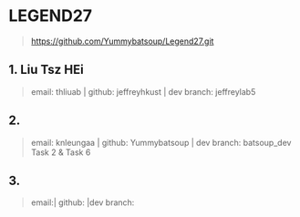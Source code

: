 # LEGEND27
> https://github.com/Yummybatsoup/Legend27.git


## 1. Liu Tsz HEi
> email: thliuab | github: jeffreyhkust | dev branch: jeffreylab5
>

## 2.
> email: knleungaa | github: Yummybatsoup | dev branch: batsoup_dev
> Task 2 & Task 6

## 3.
> email:| github: |dev branch:
>
